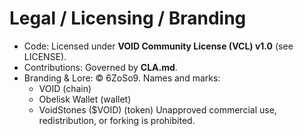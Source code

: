 # Legal / Licensing / Branding

- Code: Licensed under **VOID Community License (VCL) v1.0** (see LICENSE).
- Contributions: Governed by **CLA.md**.
- Branding & Lore: © 6ZoSo9. Names and marks:
  - VOID (chain)
  - Obelisk Wallet (wallet)
  - VoidStones ($VOID) (token)
  Unapproved commercial use, redistribution, or forking is prohibited.

